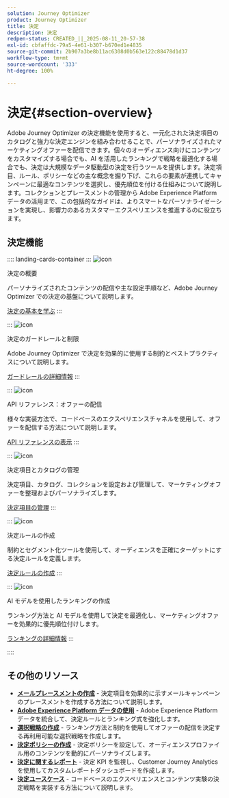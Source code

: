```yaml
---
solution: Journey Optimizer
product: Journey Optimizer
title: 決定
description: 決定
redpen-status: CREATED_||_2025-08-11_20-57-38
exl-id: cbfaffdc-79a5-4e61-b307-b670ed1e4835
source-git-commit: 2b907a3be8b11ac6308d0b563e122c88478d1d37
workflow-type: tm+mt
source-wordcount: '333'
ht-degree: 100%

---
```


# 決定{#section-overview}

Adobe Journey Optimizer の決定機能を使用すると、一元化された決定項目のカタログと強力な決定エンジンを組み合わせることで、パーソナライズされたマーケティングオファーを配信できます。個々のオーディエンス向けにコンテンツをカスタマイズする場合でも、AI を活用したランキングで戦略を最適化する場合でも、決定は大規模なデータ駆動型の決定を行うツールを提供します。決定項目、ルール、ポリシーなどの主な概念を掘り下げ、これらの要素が連携してキャンペーンに最適なコンテンツを選択し、優先順位を付ける仕組みについて説明します。コレクションとプレースメントの管理から Adobe Experience Platform データの活用まで、この包括的なガイドは、よりスマートなパーソナライゼーションを実現し、影響力のあるカスタマーエクスペリエンスを推進するのに役立ちます。

## 決定機能

:::: landing-cards-container
:::
![icon](https://cdn.experienceleague.adobe.com/icons/circle-play.svg)

決定の概要

パーソナライズされたコンテンツの配信や主な設定手順など、Adobe Journey Optimizer での決定の基盤について説明します。

[決定の基本を学ぶ](../using/experience-decisioning/gs-experience-decisioning.md)
:::

:::
![icon](https://cdn.experienceleague.adobe.com/icons/shield-halved.svg)

決定のガードレールと制限

Adobe Journey Optimizer で決定を効果的に使用する制約とベストプラクティスについて説明します。

[ガードレールの詳細情報](../using/experience-decisioning/decisioning-guardrails.md)
:::

:::
![icon](https://cdn.experienceleague.adobe.com/icons/code-branch.svg)

API リファレンス：オファーの配信

様々な実装方法で、コードベースのエクスペリエンスチャネルを使用して、オファーを配信する方法について説明します。

[API リファレンスの表示](experience-decisioning-api-reference-landing-page.md)
:::

:::
![icon](https://cdn.experienceleague.adobe.com/icons/list-check.svg)

決定項目とカタログの管理

決定項目、カタログ、コレクションを設定および管理して、マーケティングオファーを整理およびパーソナライズします。

[決定項目の管理](manage-decision-items-landing-page.md)
:::

:::
![icon](https://cdn.experienceleague.adobe.com/icons/bullseye.svg)

決定ルールの作成

制約とセグメント化ツールを使用して、オーディエンスを正確にターゲットにする決定ルールを定義します。

[決定ルールの作成](../using/experience-decisioning/rules.md)
:::

:::
![icon](https://cdn.experienceleague.adobe.com/icons/gear.svg)

AI モデルを使用したランキングの作成

ランキング方法と AI モデルを使用して決定を最適化し、マーケティングオファーを効果的に優先順位付けします。

[ランキングの詳細情報](experience-decisioning-rankings-landing-page.md)
:::

::::


## その他のリソース

- **[メールプレースメントの作成](../using/experience-decisioning/placements.md)** - 決定項目を効果的に示すメールキャンペーンのプレースメントを作成する方法について説明します。
- **[Adobe Experience Platform データの使用](aep-data-landing-page.md)** - Adobe Experience Platform データを統合して、決定ルールとランキング式を強化します。
- **[選択戦略の作成](../using/experience-decisioning/selection-strategies.md)** - ランキング方法と制約を使用してオファーの配信を決定する再利用可能な選択戦略を作成します。
- **[決定ポリシーの作成](../using/experience-decisioning/create-decision.md)** - 決定ポリシーを設定して、オーディエンスプロファイル用のコンテンツを動的にパーソナライズします。
- **[決定に関するレポート](../using/experience-decisioning/cja-reporting.md)** - 決定 KPI を監視し、Customer Journey Analytics を使用してカスタムレポートダッシュボードを作成します。
- **[決定ユースケース](../using/experience-decisioning/experience-decisioning-uc.md)** - コードベースのエクスペリエンスとコンテンツ実験の決定戦略を実装する方法について説明します。
